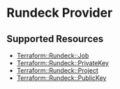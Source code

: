 # Rundeck Provider

## Supported Resources

* [Terraform::Rundeck::Job](docs/providers/rundeck/Job.md)
* [Terraform::Rundeck::PrivateKey](docs/providers/rundeck/PrivateKey.md)
* [Terraform::Rundeck::Project](docs/providers/rundeck/Project.md)
* [Terraform::Rundeck::PublicKey](docs/providers/rundeck/PublicKey.md)